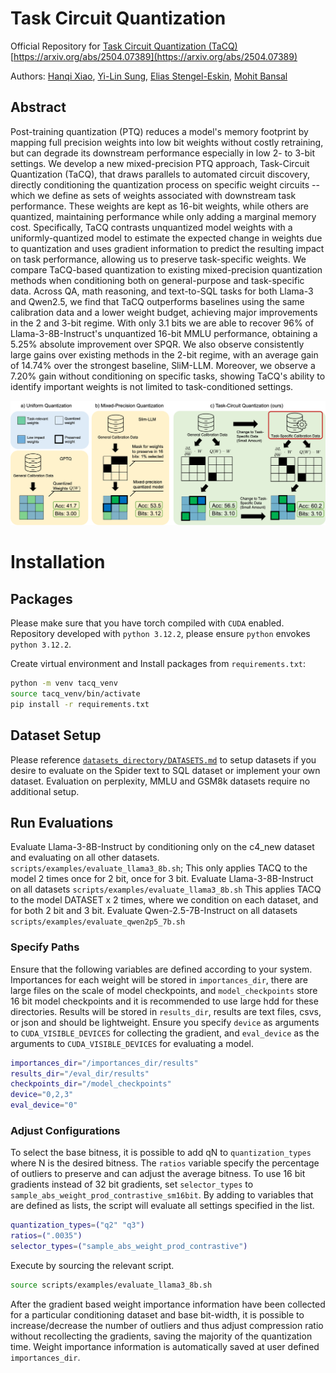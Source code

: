 # Task Circuit Quantization
Official Repository for [Task Circuit Quantization (TaCQ)](https://arxiv.org/abs/2504.07389)
[https://arxiv.org/abs/2504.07389](https://arxiv.org/abs/2504.07389)

Authors: [Hanqi Xiao](https://hanqixiao.github.io/), [Yi-Lin Sung](https://ylsung.github.io/), [Elias Stengel-Eskin](https://esteng.github.io/), [Mohit Bansal](https://www.cs.unc.edu/~mbansal/)

## Abstract
Post-training quantization (PTQ) reduces a model's memory footprint by mapping full precision weights into low bit weights without costly retraining, but can degrade its downstream performance especially in low 2- to 3-bit settings. We develop a new mixed-precision PTQ approach, Task-Circuit Quantization (TaCQ), that draws parallels to automated circuit discovery, directly conditioning the quantization process on specific weight circuits -- which we define as sets of weights associated with downstream task performance. These weights are kept as 16-bit weights, while others are quantized, maintaining performance while only adding a marginal memory cost. Specifically, TaCQ contrasts unquantized model weights with a uniformly-quantized model to estimate the expected change in weights due to quantization and uses gradient information to predict the resulting impact on task performance, allowing us to preserve task-specific weights. We compare TaCQ-based quantization to existing mixed-precision quantization methods when conditioning both on general-purpose and task-specific data. Across QA, math reasoning, and text-to-SQL tasks for both Llama-3 and Qwen2.5, we find that TaCQ outperforms baselines using the same calibration data and a lower weight budget, achieving major improvements in the 2 and 3-bit regime. With only 3.1 bits we are able to recover 96% of Llama-3-8B-Instruct's unquantized 16-bit MMLU performance, obtaining a 5.25% absolute improvement over SPQR. We also observe consistently large gains over existing methods in the 2-bit regime, with an average gain of 14.74% over the strongest baseline, SliM-LLM. Moreover, we observe a 7.20% gain without conditioning on specific tasks, showing TaCQ's ability to identify important weights is not limited to task-conditioned settings.


![Your Image](images/Fig1final.png)

# Installation

## Packages
Please make sure that you have torch compiled with `CUDA` enabled. Repository developed with `python 3.12.2`, please ensure `python` envokes `python 3.12.2`.

Create virtual environment and Install packages from `requirements.txt`:
```bash
python -m venv tacq_venv
source tacq_venv/bin/activate
pip install -r requirements.txt
```

## Dataset Setup
Please reference [`datasets_directory/DATASETS.md`](./datasets_directory/DATASETS.md) to setup datasets if you desire to evaluate on the Spider text to SQL dataset or implement your own dataset. Evaluation on perplexity, MMLU and GSM8k datasets require no additional setup.

## Run Evaluations
Evaluate Llama-3-8B-Instruct by conditioning only on the c4_new dataset and evaluating on all other datasets. `scripts/examples/evaluate_llama3_8b.sh`; This only applies TACQ to the model 2 times once for 2 bit, once for 3 bit. 
Evaluate Llama-3-8B-Instruct on all datasets `scripts/examples/evaluate_llama3_8b.sh` This applies TACQ to the model DATASET x 2 times, where we condition on each dataset, and for both 2 bit and 3 bit.
Evaluate Qwen-2.5-7B-Instruct on all datasets `scripts/examples/evaluate_qwen2p5_7b.sh`

### Specify Paths
Ensure that the following variables are defined according to your system.
Importances for each weight will be stored in `importances_dir`, there are large files on the scale of model checkpoints, and `model_checkpoints` store 16 bit model checkpoints and it is recommended to use large hdd for these directories. 
Results will be stored in `results_dir`, results are text files, csvs, or json and should be lightweight. Ensure you specify `device` as arguments to `CUDA_VISIBLE_DEVICES` for collecting the gradient, and `eval_device` as the arguments to `CUDA_VISIBLE_DEVICES` for evaluating a model. 

```bash
importances_dir="/importances_dir/results"
results_dir="/eval_dir/results"
checkpoints_dir="/model_checkpoints"
device="0,2,3"
eval_device="0"
```

### Adjust Configurations
To select the base bitness, it is possible to add qN to `quantization_types` where N is the desired bitness.
The `ratios` variable specify the percentage of outliers to preserve and can adjust the average bitness. 
To use 16 bit gradients instead of 32 bit gradients, set `selector_types` to `sample_abs_weight_prod_contrastive_sm16bit`.
By adding to variables that are defined as lists, the script will evaluate all settings specified in the list.

```bash
quantization_types=("q2" "q3")
ratios=(".0035")
selector_types=("sample_abs_weight_prod_contrastive")
```

Execute by sourcing the relevant script.
```bash
source scripts/examples/evaluate_llama3_8b.sh
```

After the gradient based weight importance information have been collected for a particular conditioning dataset and base bit-width, it is possible to increase/decrease the number of outliers and thus adjust compression ratio without recollecting the gradients, saving the majority of the quantization time. Weight importance information is automatically saved at user defined `importances_dir`.
